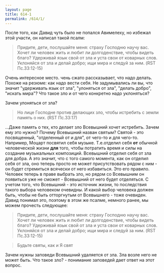 ```yaml
---
layout: page
title: 614-1
permalink: /614/1/
---
```


После того, как Давид чуть было не попался Авимелеху, но избежал этой участи, он написал такой псалм:

>  Придите, дети, послушайте меня: страху Господню научу вас. Хочет ли человек жить и любит ли долгоденствие, чтобы видеть благо? Удерживай язык свой от зла и уста свои от коварных слов. Уклоняйся от зла и делай добро; ищи мира и следуй за ним. (RST Пс.33:12-15)

Очень интересное место. чень сжато рассказывает, что надо делать. Похоже на резюме: как надо вести себя. Не задумывались ли вы, что значит "удерживать язык от зла", "улоняться от зла", "делать добро", "искать мира"? Что такое зло и от чего конкретно надо уклоняться?

Зачем улоняться от зла?

> Но лице Господне против делающих зло, чтобы истребить с земли память о них. (RST Пс.33:17)

...Даже память о тех, кто делает зло Всевышний хочет истребить. Зачем ему это нужно? Почему Всевышний назван святым? Святой - это посвященный, "отделенный от и для", от чего-то и для чего-то. Например, Моцарт посвятил себя музыке. Т.е.отделил себя **от** обычной человеческой жизни **для** того, чтобы потратить время и силы на создание музыкальных композиций.
Всевышний отделил себя от зла для добра. А это значит, что с того самого момента, как он отделил себя от зла, оно теперь просто не может присутствовать рядом с ним - он будет стремиться всячески от него избавиться. Это его правило. Человек теперь в праве выбрать зло, но рядом со Всевышним он появиться уже не сможет - Всевышний от него будет отделяться. С учетом того, что Всевышний - это источник жизни, то последствия такого выбора человеком очевидны. И какой выбор человека должен быть, чтобы не быть отторгнутым от Всевышнего - тоже очевиден. Давид понимал это, поэтому в этом же псалме, немного ранее, мы можем прочесть следующее:

>  Придите, дети, послушайте меня: страху Господню научу вас. Хочет ли человек жить и любит ли долгоденствие, чтобы видеть благо? Удерживай язык свой от зла и уста свои от коварных слов. Уклоняйся от зла и делай добро; ищи мира и следуй за ним. (RST Пс.33:12-15)

> Будьте святы, как и Я свят




Зачем нужны заповеди
Всевышний удаляется от зла. Зла возле него не может быть. Что такое зло? - понимание заповедей дает ответ на этот вопрос.
